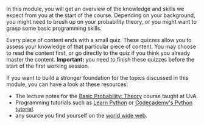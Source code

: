 <p>In this module, you will get an overview of the knowledge and skills we expect from you at the start of the course. Depending on your background, you might need to brush up on your probability theory, or you might want to grasp some basic programming skills.</p>
<p>Every piece of content ends with a small quiz. These quizzes allow you to assess your knowledge of that particular piece of content. You may choose to read the content first, or go directly to the quiz if you think you already master the content. <strong>Important:</strong> you need to finish these quizzes before the start of the first working session.</p>
<p>If you want to build a stronger foundation for the topics discussed in this module, you can have a look at these resources:</p>
<ul>
<li>The lecture notes for the <a href="https://github.com/BasicProbability/LectureNotes/raw/master/fullscript/BasicProbabilityAndStatistics.pdf">Basic Probability: Theory</a> course taught at UvA.</li>
<li>Programming tutorials such as <a href="https://www.learnpython.org">Learn Python</a> or <a href="https://www.codecademy.com/learn/learn-python">Codecademy's Python tutorial</a>.</li>
<li>any source you find yourself on the <a href="https://en.wikipedia.org/wiki/World_Wide_Web">world wide web</a>.</li>
</ul>